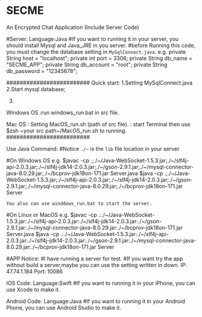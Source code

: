 # SECME
 An Encrypted Chat Application (Include Server Code)

#Server:
  Language:Java
  #If you want to running it in your server, you should install Mysql and Java_JRE in you server.
  #before Running this code, you must change the database setting in `MySqlConnect.java`.
  e.g.
    private String host = "localhost";
    private int port = 3306;
    private String db_name = "SECME_APP";
    private String db_account = "root";
    private String db_password = "12345678";

#########################
Quick start:
1.Setting MySqlConnect.java
2.Start mysql database;

3.
Windows OS :run  windows_run.bat in src file.

Mac OS     : Setting MacOS_run.sh (path of src file).
           : start Terminal then use $zsh ~your src path~/MacOS_run.sh to running.
#########################



Use Java Command:
  #Notice
  `./~` is the `lib` file location in your server

  #On Windows OS
  e.g.
    $javac -cp .;./~/Java-WebSocket-1.5.3.jar;./~/slf4j-api-2.0.3.jar;./~/slf4j-jdk14-2.0.3.jar;./~/gson-2.9.1.jar;./~/mysql-connector-java-8.0.29.jar;./~/bcprov-jdk18on-171.jar Server.java
    $java -cp .;./~/Java-WebSocket-1.5.3.jar;./~/slf4j-api-2.0.3.jar;./~/slf4j-jdk14-2.0.3.jar;./~/gson-2.9.1.jar;./~/mysql-connector-java-8.0.29.jar;./~/bcprov-jdk18on-171.jar Server

    You also can use winddows_run.bat to start the server.

  #On Linux or MacOS
    e.g.
    $javac -cp .:./~/Java-WebSocket-1.5.3.jar:./~/slf4j-api-2.0.3.jar:./~/slf4j-jdk14-2.0.3.jar:./~/gson-2.9.1.jar:./~/mysql-connector-java-8.0.29.jar:./~/bcprov-jdk18on-171.jar Server.java
    $java -cp .:./~/Java-WebSocket-1.5.3.jar:./~/slf4j-api-2.0.3.jar:./~/slf4j-jdk14-2.0.3.jar:./~/gson-2.9.1.jar:./~/mysql-connector-java-8.0.29.jar:./~/bcprov-jdk18on-171.jar Server


#APP
  Notice:
  #I have running a server for test.
  #If you want try the app without build a server,maybe you can use the setting written in down.
    IP: 47.74.1.184  Port: 10086

  IOS Code:
    Language:Swift
    #If you want to running it in your iPhone, you can use Xcode to make it.

  Android Code:
    Language:Java
    #If you want to running  it in your Android Phone, you can use Android Studio to make it.
